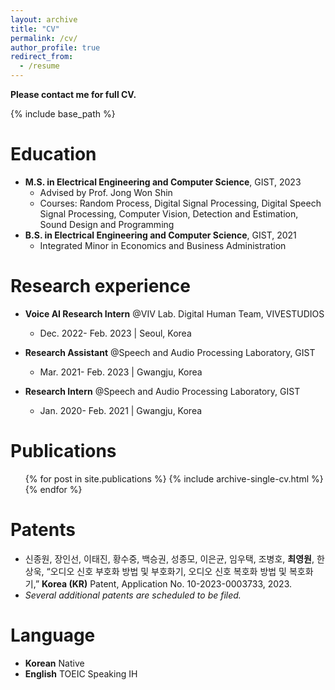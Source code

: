 ```yaml
---
layout: archive
title: "CV"
permalink: /cv/
author_profile: true
redirect_from:
  - /resume
---
```


**Please contact me for full CV.**

{% include base_path %}

Education
======
* **M.S. in Electrical Engineering and Computer Science**, GIST, 2023
  * Advised by Prof. Jong Won Shin
  * Courses: Random Process, Digital Signal Processing, Digital Speech Signal Processing, Computer Vision, Detection and Estimation, Sound Design and Programming
* **B.S. in Electrical Engineering and Computer Science**, GIST, 2021
  * Integrated Minor in Economics and Business Administration

Research experience
======
* **Voice AI Research Intern** @VIV Lab. Digital Human Team, VIVESTUDIOS
  * Dec. 2022- Feb. 2023 &#124; Seoul, Korea

* **Research Assistant** @Speech and Audio Processing Laboratory, GIST
  * Mar. 2021- Feb. 2023 &#124; Gwangju, Korea

* **Research Intern** @Speech and Audio Processing Laboratory, GIST
  * Jan. 2020- Feb. 2021 &#124; Gwangju, Korea


Publications
======
  <ul>{% for post in site.publications %}
    {% include archive-single-cv.html %}
  {% endfor %}</ul>

Patents
======
* 신종원, 장인선, 이태진, 황수중, 백승권, 성종모, 이은균, 임우택, 조병호, **최영원**, 한상욱, “오디오 신호 부호화 방법 및 부호화기, 오디오 신호 복호화 방법 및 복호화기,” **Korea (KR)** Patent, Application No. 10-2023-0003733, 2023.
* *Several additional patents are scheduled to be filed.*

Language
======
* **Korean** Native
* **English** TOEIC Speaking IH


<!-- Talks
======
  <ul>{% for post in site.talks %}
    {% include archive-single-talk-cv.html %}
  {% endfor %}</ul>
   -->

<!-- Teaching
======
  <ul>{% for post in site.teaching %}
    {% include archive-single-cv.html %}
  {% endfor %}</ul> -->
  
<!-- Service and leadership
======
* Currently signed in to 43 different slack teams -->

